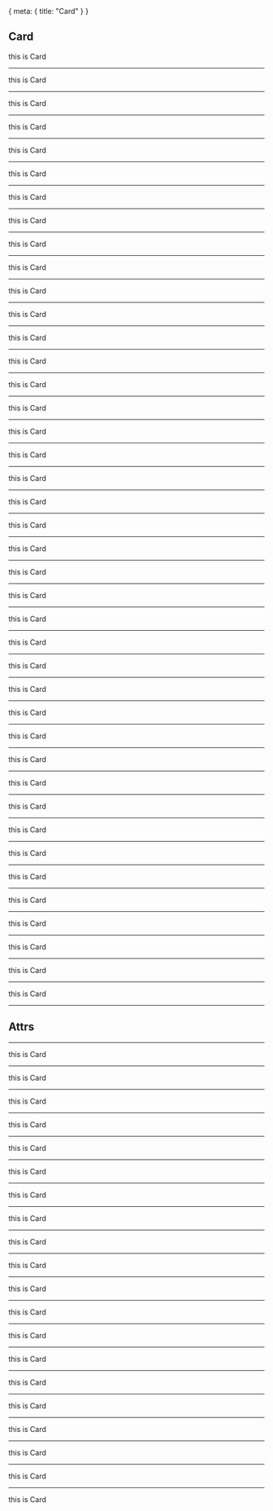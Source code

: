 <route>
{
  meta: {
    title: "Card"
  }
}
</route>

## Card
this is Card
<hr>
this is Card
<hr>this is Card
<hr>this is Card
<hr>this is Card
<hr>this is Card
<hr>this is Card
<hr>this is Card
<hr>this is Card
<hr>this is Card
<hr>this is Card
<hr>this is Card
<hr>this is Card
<hr>this is Card
<hr>this is Card
<hr>this is Card
<hr>this is Card
<hr>this is Card
<hr>this is Card
<hr>this is Card
<hr>this is Card
<hr>this is Card
<hr>this is Card
<hr>this is Card
<hr>this is Card
<hr>this is Card
<hr>this is Card
<hr>this is Card
<hr>this is Card
<hr>this is Card
<hr>this is Card
<hr>this is Card
<hr>this is Card
<hr>this is Card
<hr>this is Card
<hr>this is Card
<hr>this is Card
<hr>this is Card
<hr>this is Card
<hr>this is Card
<hr>this is Card
<hr>

## Attrs


<hr>this is Card
<hr>this is Card
<hr>this is Card
<hr>this is Card
<hr>this is Card
<hr>this is Card
<hr>this is Card
<hr>this is Card
<hr>this is Card
<hr>this is Card
<hr>this is Card
<hr>this is Card
<hr>this is Card
<hr>this is Card
<hr>this is Card
<hr>this is Card
<hr>this is Card
<hr>this is Card
<hr>this is Card
<hr>this is Card

